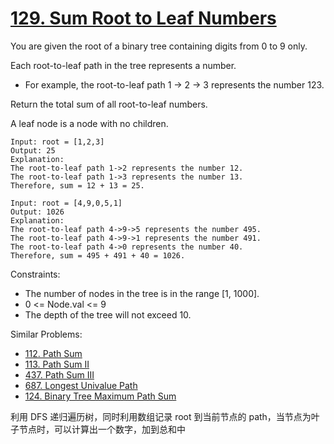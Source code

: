 # [129. Sum Root to Leaf Numbers](https://leetcode.com/problems/sum-root-to-leaf-numbers/)

You are given the root of a binary tree containing digits from 0 to 9 only.

Each root-to-leaf path in the tree represents a number.

- For example, the root-to-leaf path 1 -> 2 -> 3 represents the number 123.

Return the total sum of all root-to-leaf numbers.

A leaf node is a node with no children.

```
Input: root = [1,2,3]
Output: 25
Explanation:
The root-to-leaf path 1->2 represents the number 12.
The root-to-leaf path 1->3 represents the number 13.
Therefore, sum = 12 + 13 = 25.

Input: root = [4,9,0,5,1]
Output: 1026
Explanation:
The root-to-leaf path 4->9->5 represents the number 495.
The root-to-leaf path 4->9->1 represents the number 491.
The root-to-leaf path 4->0 represents the number 40.
Therefore, sum = 495 + 491 + 40 = 1026.
```

Constraints:

- The number of nodes in the tree is in the range [1, 1000].
- 0 <= Node.val <= 9
- The depth of the tree will not exceed 10.

Similar Problems:

- [112. Path Sum](https://leetcode.com/problems/path-sum/)
- [113. Path Sum II](https://leetcode.com/problems/path-sum-ii/)
- [437. Path Sum III](https://leetcode.com/problems/path-sum-iii/)
- [687. Longest Univalue Path](https://leetcode.com/problems/longest-univalue-path/)
- [124. Binary Tree Maximum Path Sum](https://leetcode.com/problems/binary-tree-maximum-path-sum/)

利用 DFS 递归遍历树，同时利用数组记录 root 到当前节点的 path，当节点为叶子节点时，可以计算出一个数字，加到总和中

